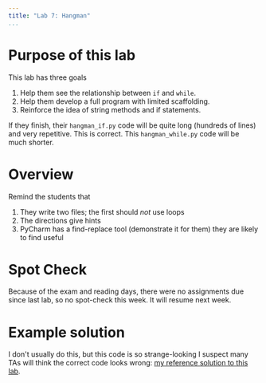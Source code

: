 ```yaml
---
title: "Lab 7: Hangman"
...
```



# Purpose of this lab

This lab has three goals

1.	Help them see the relationship between `if` and `while`.
2.	Help them develop a full program with limited scaffolding.
3.	Reinforce the idea of string methods and if statements.

If they finish, their `hangman_if.py` code will be quite long (hundreds of lines) and very repetitive.  This is correct.
This `hangman_while.py` code will be much shorter.

# Overview

Remind the students that

1.	They write two files; the first should *not* use loops
2.	The directions give hints
3.	PyCharm has a find-replace tool (demonstrate it for them) they are likely to find useful

# Spot Check

Because of the exam and reading days, there were no assignments due since last lab, so no spot-check this week.  It will resume next week.


# Example solution

I don't usually do this, but this code is so strange-looking I suspect many TAs will think the correct code looks wrong:
[my reference solution to this lab](https://archimedes.cs.virginia.edu/cs1110/download.php?file=support/hangman_if.py).
